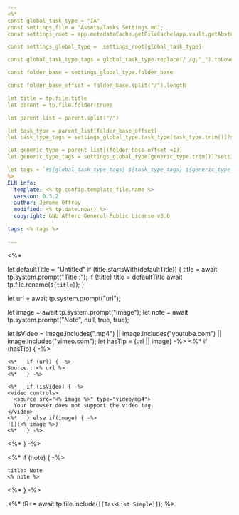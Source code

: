 ```yaml
---
<%*
const global_task_type = "IA"
const settings_file = "Assets/Tasks Settings.md";
const settings_root = app.metadataCache.getFileCache(app.vault.getAbstractFileByPath(settings_file)).frontmatter;

const settings_global_type =  settings_root[global_task_type]

const global_task_type_tags = global_task_type.replace(/ /g,"_").toLowerCase()

const folder_base = settings_global_type.folder_base

const folder_base_offset = folder_base.split("/").length

let title = tp.file.title
let parent = tp.file.folder(true)

let parent_list = parent.split("/")

let task_type = parent_list[folder_base_offset]
let task_type_tags = settings_global_type.task_type[task_type.trim()]?settings_global_type.task_type[task_type.trim()].tags:""

let generic_type = parent_list[(folder_base_offset +1)]
let generic_type_tags = settings_global_type[generic_type.trim()]?settings_global_type[generic_type.trim()].tags:""

let tags = `#${global_task_type_tags} ${task_type_tags} ${generic_type_tags}`.replace(/#/g,"")
%>
ELN info:
  template: <% tp.config.template_file.name %>
  version: 0.3.2
  author: Jerome Offroy
  modified: <% tp.date.now() %>
  copyright: GNU Affero General Public License v3.0

tags: <% tags %>

---
```

<%*

let defaultTitle = "Untitled"
if (title.startsWith(defaultTitle)) {
  title = await tp.system.prompt("Title :");
  if (!title) title = defaultTitle
  await tp.file.rename(`${title}`);
}

let url = await tp.system.prompt("url");

let image = await tp.system.prompt("Image");
let note = await tp.system.prompt("Note", null, true, true);

let isVideo = image.includes(".mp4") || image.includes("youtube.com") || image.includes("vimeo.com");
let hasTip = (url || image)
-%>
<%* if (hasTip) { -%>
````ad-tip
<%*   if (url) { -%>
Source : <% url %>
<%*   } -%>

<%*   if (isVideo) { -%>
<video controls>
  <source src="<% image %>" type="video/mp4">
  Your browser does not support the video tag.
</video>
<%*   } else if(image) { -%>
![](<% image %>)
<%*   } -%>
````
<%* } -%>

<%* if (note) { -%>
````ad-note
title: Note
<% note %>

````
<%* } -%>

<%*
tR+= await tp.file.include(`[[TaskList Simple]]`);
%>

